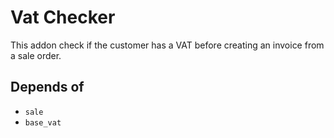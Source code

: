 # Vat Checker
This addon check if the customer has a VAT before creating an invoice from a sale order.

## Depends of
- `sale`
- `base_vat`
